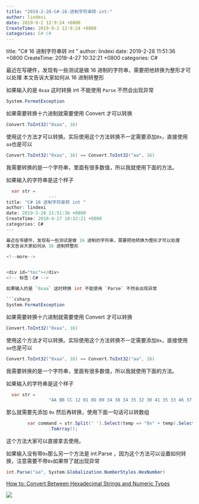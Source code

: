 ```yaml
---
title: "2019-2-28-C#-16-进制字符串转-int-"
author: lindexi
date: 2019-9-2 12:9:24 +0800
CreateTime: 2019-9-2 12:9:24 +0800
categories: C# C#
---
```


title: "C# 16 进制字符串转 int "
author: lindexi
date: 2019-2-28 11:51:36 +0800
CreateTime: 2018-4-27 10:32:21 +0800
categories: C#

<!--more-->



最近在写硬件，发现有一些测试是做 16 进制的字符串，需要把他转换为整形才可以处理
本文告诉大家如何从 16 进制转整形

<!--more-->


<div id="toc"></div>
<!-- 标签：C# -->

如果输入的是 `0xaa` 这时转换 int 不能使用 `Parse` 不然会出现异常

```csharp
System.FormatException
```

如果需要转换十六进制就需要使用 Convert 才可以转换

```csharp
Convert.ToInt32("0xaa", 16)
```

使用这个方法才可以转换。实际使用这个方法转换不一定需要添加`0x`，直接使用`aa`也是可以

```csharp
Convert.ToInt32("0xaa", 16) == Convert.ToInt32("aa", 16)
```

我需要转换的是一个字符串，里面有很多数值，所以我就使用下面的方法。

如果输入的字符串是这个样子

```csharp
  var str =
                ---
title: "C# 16 进制字符串转 int "
author: lindexi
date: 2019-2-28 11:51:36 +0800
CreateTime: 2018-4-27 10:32:21 +0800
categories: C#
---

最近在写硬件，发现有一些测试是做 16 进制的字符串，需要把他转换为整形才可以处理
本文告诉大家如何从 16 进制转整形

<!--more-->


<div id="toc"></div>
<!-- 标签：C# -->

如果输入的是 `0xaa` 这时转换 int 不能使用 `Parse` 不然会出现异常

```csharp
System.FormatException
```

如果需要转换十六进制就需要使用 Convert 才可以转换

```csharp
Convert.ToInt32("0xaa", 16)
```

使用这个方法才可以转换。实际使用这个方法转换不一定需要添加`0x`，直接使用`aa`也是可以

```csharp
Convert.ToInt32("0xaa", 16) == Convert.ToInt32("aa", 16)
```

我需要转换的是一个字符串，里面有很多数值，所以我就使用下面的方法。

如果输入的字符串是这个样子

```csharp
  var str =
                "AA BB CC 12 01 0D 00 34 38 34 35 32 30 41 35 33 46 37 30 2C 00 00 00 00 00 00 00 00 00 00 00 00 00 00 00 00 00 00 00 00 00 00 00 00 00 00 00 00 00 00 00 00 00 00 00 00 00 00 00 00 00 00 00 0A";
```

那么就需要先添加 `0x` 然后再转换，使用下面一句话可以转数组

```csharp
        var command = str.Split(' ').Select(temp => "0x" + temp).Select(temp => (byte) Convert.ToInt32(temp, 16))
                .ToArray();
```

这个方法大家可以直接拿去使用。

如果输入没有带`0x`那么另一个方法是 int.Parse ，因为这个方法可以设置如何转换，注意需要不带`0x`如果带了就出现异常

```csharp
int.Parse("aa", System.Globalization.NumberStyles.HexNumber)
```

[How to: Convert Between Hexadecimal Strings and Numeric Types ](https://docs.microsoft.com/en-us/dotnet/csharp/programming-guide/types/how-to-convert-between-hexadecimal-strings-and-numeric-types )

![](https://i.loli.net/2018/08/19/5b78cf969217e.jpg)

